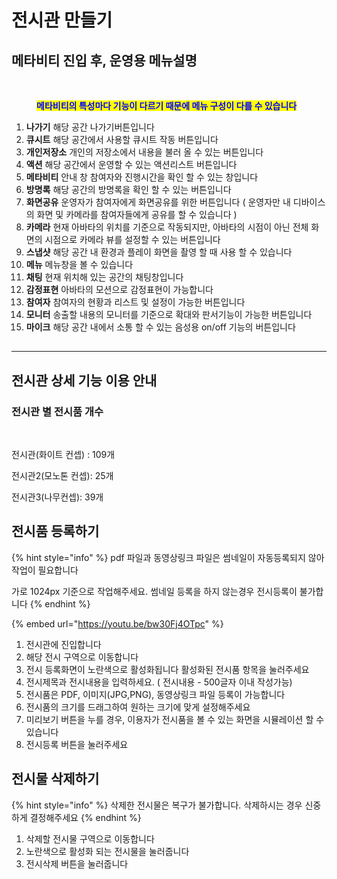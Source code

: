 # 전시관 만들기

## 메타비티 진입 후, 운영용 메뉴설명

<figure><img src="../../../../.gitbook/assets/스크린샷-2023-11-23-오후-12.29.58 (1).png" alt=""><figcaption><p><mark style="color:blue;"><strong>메타비티의 특성마다 기능이 다르기 때문에 메뉴 구성이 다를 수 있습니다</strong></mark></p></figcaption></figure>

1. **나가기** 해당 공간 나가기버튼입니다
2. **큐시트** 해당 공간에서 사용할 큐시트 작동 버튼입니다&#x20;
3. **개인저장소** 개인의 저장소에서 내용을 불러 올 수 있는 버튼입니다&#x20;
4. **액션** 해당 공간에서 운영할 수 있는 액션리스트 버튼입니다
5. **메타비티** 안내 창 참여자와 진행시간을 확인 할 수 있는 창입니다&#x20;
6. **방명록** 해당 공간의 방명록을 확인 할 수 있는 버튼입니다
7. **화면공유** 운영자가 참여자에게 화면공유를 위한 버튼입니다 ( 운영자만 내 디바이스의 화면 및 카메라를 참여자들에게 공유를 할 수 있습니다 )
8. **카메라** 현재 아바타의 위치를 기준으로 작동되지만, 아바타의 시점이 아닌 전체 화면의 시점으로 카메라 뷰를 설정할 수 있는 버튼입니다
9. **스냅샷** 해당 공간 내 환경과 플레이 화면을 촬영 할 때 사용 할 수 있습니다
10. **메뉴** 메뉴창을 볼 수 있습니다
11. **채팅** 현재 위치해 있는 공간의 채팅창입니다
12. **감정표현** 아바타의 모션으로 감정표현이 가능합니다
13. **참여자** 참여자의 현황과 리스트 및 설정이 가능한 버튼입니다&#x20;
14. **모니터** 송출할 내용의 모니터를 기준으로 확대와 판서기능이 가능한 버튼입니다&#x20;
15. **마이크** 해당 공간 내에서 소통 할 수 있는 음성용 on/off 기능의 버튼입니다&#x20;

##

***

## 전시관 상세 기능 이용 안내&#x20;

### 전시관 별 전시품 개수

<figure><img src="../../../../.gitbook/assets/전시관.png" alt=""><figcaption></figcaption></figure>

전시관(화이트 컨셉) : 109개

전시관2(모노톤 컨셉): 25개

전시관3(나무컨셉): 39개



## 전시품 등록하기&#x20;

{% hint style="info" %}
pdf 파일과 동영상링크 파일은 썸네일이 자동등록되지 않아 작업이 필요합니다&#x20;

가로 1024px 기준으로 작업해주세요. 썸네일 등록을 하지 않는경우 전시등록이 불가합니다&#x20;
{% endhint %}

{% embed url="https://youtu.be/bw30Fj4OTpc" %}

1. 전시관에 진입합니다
2. 해당 전시 구역으로 이동합니다&#x20;
3. 전시 등록화면이 노란색으로 활성화됩니다 활성화된 전시품 항목을 눌러주세요&#x20;
4. 전시제목과 전시내용을 입력하세요. ( 전시내용 - 500글자 이내 작성가능)&#x20;
5. 전시품은 PDF, 이미지(JPG,PNG), 동영상링크 파일 등록이 가능합니다&#x20;
6. 전시품의 크기를 드래그하여 원하는 크기에 맞게 설정해주세요
7. 미리보기 버튼을 누를 경우, 이용자가 전시품을 볼 수 있는 화면을 시뮬레이션 할 수 있습니다&#x20;
8. 전시등록 버튼을 눌러주세요&#x20;

## 전시물 삭제하기&#x20;

{% hint style="info" %}
삭제한 전시물은 복구가 불가합니다. 삭제하시는 경우 신중하게 결정해주세요&#x20;
{% endhint %}

1. 삭제할 전시물 구역으로 이동합니다&#x20;
2. 노란색으로 활성화 되는 전시물을 눌러줍니다
3. 전시삭제 버튼을 눌러줍니다&#x20;







